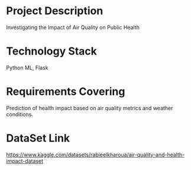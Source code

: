 # Project Description
Investigating the Impact of Air Quality on Public Health

# Technology Stack
Python ML, Flask

# Requirements Covering
Prediction of health impact based on air quality metrics and weather conditions.

# DataSet Link
https://www.kaggle.com/datasets/rabieelkharoua/air-quality-and-health-impact-dataset

